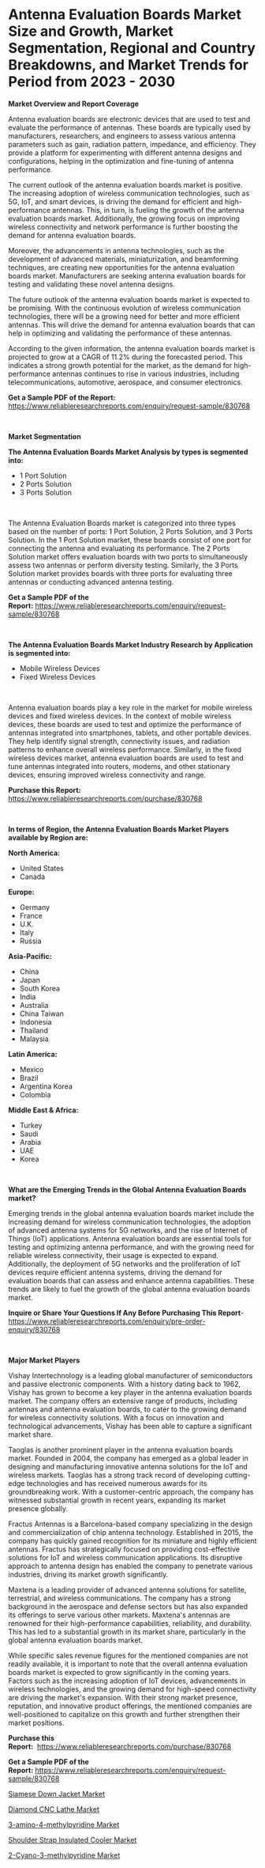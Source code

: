 <p><h1>Antenna Evaluation Boards Market Size and Growth, Market Segmentation, Regional and Country Breakdowns, and Market Trends for Period from 2023 -  2030</h1></p><p><strong>Market Overview and Report Coverage</strong></p>
<p><p>Antenna evaluation boards are electronic devices that are used to test and evaluate the performance of antennas. These boards are typically used by manufacturers, researchers, and engineers to assess various antenna parameters such as gain, radiation pattern, impedance, and efficiency. They provide a platform for experimenting with different antenna designs and configurations, helping in the optimization and fine-tuning of antenna performance.</p><p>The current outlook of the antenna evaluation boards market is positive. The increasing adoption of wireless communication technologies, such as 5G, IoT, and smart devices, is driving the demand for efficient and high-performance antennas. This, in turn, is fueling the growth of the antenna evaluation boards market. Additionally, the growing focus on improving wireless connectivity and network performance is further boosting the demand for antenna evaluation boards.</p><p>Moreover, the advancements in antenna technologies, such as the development of advanced materials, miniaturization, and beamforming techniques, are creating new opportunities for the antenna evaluation boards market. Manufacturers are seeking antenna evaluation boards for testing and validating these novel antenna designs.</p><p>The future outlook of the antenna evaluation boards market is expected to be promising. With the continuous evolution of wireless communication technologies, there will be a growing need for better and more efficient antennas. This will drive the demand for antenna evaluation boards that can help in optimizing and validating the performance of these antennas.</p><p>According to the given information, the antenna evaluation boards market is projected to grow at a CAGR of 11.2% during the forecasted period. This indicates a strong growth potential for the market, as the demand for high-performance antennas continues to rise in various industries, including telecommunications, automotive, aerospace, and consumer electronics.</p></p>
<p><strong>Get a Sample PDF of the Report:</strong> <a href="https://www.reliableresearchreports.com/enquiry/request-sample/830768">https://www.reliableresearchreports.com/enquiry/request-sample/830768</a></p>
<p>&nbsp;</p>
<p><strong>Market Segmentation</strong></p>
<p><strong>The Antenna Evaluation Boards Market Analysis by types is segmented into:</strong></p>
<p><ul><li>1 Port Solution</li><li>2 Ports Solution</li><li>3 Ports Solution</li></ul></p>
<p>&nbsp;</p>
<p><p>The Antenna Evaluation Boards market is categorized into three types based on the number of ports: 1 Port Solution, 2 Ports Solution, and 3 Ports Solution. In the 1 Port Solution market, these boards consist of one port for connecting the antenna and evaluating its performance. The 2 Ports Solution market offers evaluation boards with two ports to simultaneously assess two antennas or perform diversity testing. Similarly, the 3 Ports Solution market provides boards with three ports for evaluating three antennas or conducting advanced antenna testing.</p></p>
<p><strong>Get a Sample PDF of the Report:</strong>&nbsp;<a href="https://www.reliableresearchreports.com/enquiry/request-sample/830768">https://www.reliableresearchreports.com/enquiry/request-sample/830768</a></p>
<p>&nbsp;</p>
<p><strong>The Antenna Evaluation Boards Market Industry Research by Application is segmented into:</strong></p>
<p><ul><li>Mobile Wireless Devices</li><li>Fixed Wireless Devices</li></ul></p>
<p>&nbsp;</p>
<p><p>Antenna evaluation boards play a key role in the market for mobile wireless devices and fixed wireless devices. In the context of mobile wireless devices, these boards are used to test and optimize the performance of antennas integrated into smartphones, tablets, and other portable devices. They help identify signal strength, connectivity issues, and radiation patterns to enhance overall wireless performance. Similarly, in the fixed wireless devices market, antenna evaluation boards are used to test and tune antennas integrated into routers, modems, and other stationary devices, ensuring improved wireless connectivity and range.</p></p>
<p><strong>Purchase this Report:</strong>&nbsp; <a href="https://www.reliableresearchreports.com/purchase/830768">https://www.reliableresearchreports.com/purchase/830768</a></p>
<p>&nbsp;</p>
<p><strong>In terms of Region, the Antenna Evaluation Boards Market Players available by Region are:</strong></p>
<p>
    <p> <strong> North America: </strong>
        <ul>
            <li>United States</li>
            <li>Canada</li>
        </ul>
        </p> 
    <p> <strong> Europe: </strong>
        <ul>
            <li>Germany</li>
            <li>France</li>
            <li>U.K.</li>
            <li>Italy</li>
            <li>Russia</li>
        </ul>
        </p> 
    <p> <strong> Asia-Pacific: </strong>
        <ul>
            <li>China</li>
            <li>Japan</li>
            <li>South Korea</li>
            <li>India</li>
            <li>Australia</li>
            <li>China Taiwan</li>
            <li>Indonesia</li>
            <li>Thailand</li>
            <li>Malaysia</li>
        </ul>
        </p> 
    <p> <strong> Latin America: </strong>
        <ul>
            <li>Mexico</li>
            <li>Brazil</li>
            <li>Argentina Korea</li>
            <li>Colombia</li>
        </ul>
        </p> 
    <p> <strong> Middle East & Africa: </strong>
        <ul>
            <li>Turkey</li>
            <li>Saudi</li>
            <li>Arabia</li>
            <li>UAE</li>
            <li>Korea</li>
        </ul>
    </p>
    </p>
<p>&nbsp;</p>
<p><strong>What are the Emerging Trends in the Global Antenna Evaluation Boards market?</strong></p>
<p><p>Emerging trends in the global antenna evaluation boards market include the increasing demand for wireless communication technologies, the adoption of advanced antenna systems for 5G networks, and the rise of Internet of Things (IoT) applications. Antenna evaluation boards are essential tools for testing and optimizing antenna performance, and with the growing need for reliable wireless connectivity, their usage is expected to expand. Additionally, the deployment of 5G networks and the proliferation of IoT devices require efficient antenna systems, driving the demand for evaluation boards that can assess and enhance antenna capabilities. These trends are likely to fuel the growth of the global antenna evaluation boards market.</p></p>
<p><strong>Inquire or Share Your Questions If Any Before Purchasing This Report</strong>- <a href="https://www.reliableresearchreports.com/enquiry/pre-order-enquiry/830768">https://www.reliableresearchreports.com/enquiry/pre-order-enquiry/830768</a></p>
<p>&nbsp;</p>
<p><strong>Major Market Players</strong></p>
<p><p>Vishay Intertechnology is a leading global manufacturer of semiconductors and passive electronic components. With a history dating back to 1962, Vishay has grown to become a key player in the antenna evaluation boards market. The company offers an extensive range of products, including antennas and antenna evaluation boards, to cater to the growing demand for wireless connectivity solutions. With a focus on innovation and technological advancements, Vishay has been able to capture a significant market share.</p><p>Taoglas is another prominent player in the antenna evaluation boards market. Founded in 2004, the company has emerged as a global leader in designing and manufacturing innovative antenna solutions for the IoT and wireless markets. Taoglas has a strong track record of developing cutting-edge technologies and has received numerous awards for its groundbreaking work. With a customer-centric approach, the company has witnessed substantial growth in recent years, expanding its market presence globally.</p><p>Fractus Antennas is a Barcelona-based company specializing in the design and commercialization of chip antenna technology. Established in 2015, the company has quickly gained recognition for its miniature and highly efficient antennas. Fractus has strategically focused on providing cost-effective solutions for IoT and wireless communication applications. Its disruptive approach to antenna design has enabled the company to penetrate various industries, driving its market growth significantly.</p><p>Maxtena is a leading provider of advanced antenna solutions for satellite, terrestrial, and wireless communications. The company has a strong background in the aerospace and defense sectors but has also expanded its offerings to serve various other markets. Maxtena's antennas are renowned for their high-performance capabilities, reliability, and durability. This has led to a substantial growth in its market share, particularly in the global antenna evaluation boards market.</p><p>While specific sales revenue figures for the mentioned companies are not readily available, it is important to note that the overall antenna evaluation boards market is expected to grow significantly in the coming years. Factors such as the increasing adoption of IoT devices, advancements in wireless technologies, and the growing demand for high-speed connectivity are driving the market's expansion. With their strong market presence, reputation, and innovative product offerings, the mentioned companies are well-positioned to capitalize on this growth and further strengthen their market positions.</p></p>
<p><strong>Purchase this Report:</strong>&nbsp;&nbsp;<a href="https://www.reliableresearchreports.com/purchase/830768">https://www.reliableresearchreports.com/purchase/830768</a></p>
<p></p>
<p><strong>Get a Sample PDF of the Report:</strong>&nbsp;<a href="https://www.reliableresearchreports.com/enquiry/request-sample/830768">https://www.reliableresearchreports.com/enquiry/request-sample/830768</a></p>
<p><p><a href="https://medium.com/@noise.asset.organ/siamese-down-jacket-market-exploring-market-share-market-trends-and-future-growth-d2a807f6e870">Siamese Down Jacket Market</a></p><p><a href="https://www.linkedin.com/pulse/diamond-cnc-lathe-market-size-share-global-analysis-report-2023/">Diamond CNC Lathe Market</a></p><p><a href="https://github.com/dziulagalemab/Market-Research-Report-List-1/blob/main/3-amino-4-methylpyridine-market.md">3-amino-4-methylpyridine Market</a></p><p><a href="https://medium.com/@stand.tough.park/shoulder-strap-insulated-cooler-market-size-and-market-trends-complete-industry-overview-2023-to-b2c97e4162a4">Shoulder Strap Insulated Cooler Market</a></p><p><a href="https://github.com/jonneygiverf/Market-Research-Report-List-1/blob/main/2-cyano-3-methylpyridine-market.md">2-Cyano-3-methylpyridine Market</a></p></p>